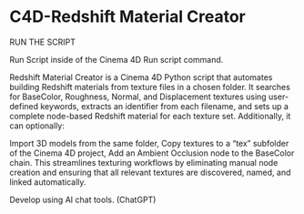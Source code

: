# C4D-Redshift Material Creator


RUN THE SCRIPT

Run Script inside of the Cinema 4D Run script command.


Redshift Material Creator is a Cinema 4D Python script that automates building Redshift materials from texture files in a chosen folder. It searches for BaseColor, Roughness, Normal, and Displacement textures using user-defined keywords, extracts an identifier from each filename, and sets up a complete node-based Redshift material for each texture set. Additionally, it can optionally:

Import 3D models from the same folder,
Copy textures to a “tex” subfolder of the Cinema 4D project,
Add an Ambient Occlusion node to the BaseColor chain.
This streamlines texturing workflows by eliminating manual node creation and ensuring that all relevant textures are discovered, named, and linked automatically.

Develop using AI chat tools. (ChatGPT) 

